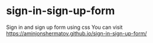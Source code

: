 # sign-in-sign-up-form
Sign in and sign up form using css
 You can visit https://aminjonshermatov.github.io/sign-in-sign-up-form/
